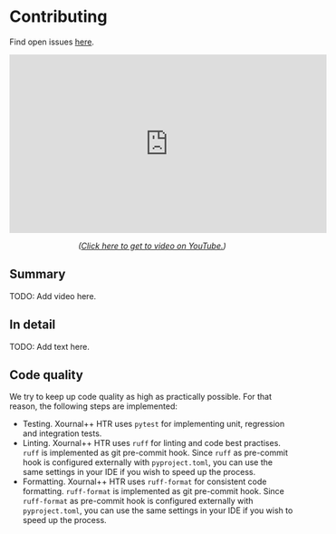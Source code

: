 # Contributing

Find open issues [here](https://github.com/PellelNitram/xournalpp_htr/issues).


<div align="center">

<iframe width="560" height="315" src="https://www.youtube.com/embed/dQw4w9WgXcQ?si=3xMriRxJb8TdjVui" title="YouTube video player" frameborder="0" allow="accelerometer; autoplay; clipboard-write; encrypted-media; gyroscope; picture-in-picture; web-share" referrerpolicy="strict-origin-when-cross-origin" allowfullscreen></iframe>

<br>

<i>(<a href="https://youtu.be/dQw4w9WgXcQ?utm_source=docs&utm_medium=docs&utm_campaign=docs">Click here to get to video on YouTube.</a>)</i>

</div>

## Summary

TODO: Add video here.

## In detail

TODO: Add text here.

## Code quality

We try to keep up code quality as high as practically possible. For that reason, the following steps are implemented:

- Testing. Xournal++ HTR uses `pytest` for implementing unit, regression and integration tests.
- Linting. Xournal++ HTR uses `ruff` for linting and code best practises. `ruff` is implemented as git pre-commit hook. Since `ruff` as pre-commit hook is configured externally with `pyproject.toml`, you can use the same settings in your IDE if you wish to speed up the process.
- Formatting. Xournal++ HTR uses `ruff-format` for consistent code formatting. `ruff-format` is implemented as git pre-commit hook. Since `ruff-format` as pre-commit hook is configured externally with `pyproject.toml`, you can use the same settings in your IDE if you wish to speed up the process.